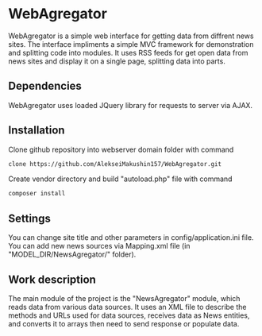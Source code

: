 # WebAgregator

WebAgregator is a simple web interface for getting data from diffrent news sites. The interface impliments a simple MVC framework for demonstration and splitting code into modules. It uses RSS feeds for get open data from news sites and display it on a single page, splitting data into parts. 

## Dependencies

WebAgregator uses loaded JQuery library for requests to server via AJAX.

## Installation

Clone github repository  into webserver domain folder with command
```bash
clone https://github.com/AlekseiMakushin157/WebAgregator.git
```

 Create vendor directory and build "autoload.php" file with command
```bash
composer install
```

## Settings

You can change site title and other parameters in config/application.ini file. You can add new news sources via Mapping.xml file (in "MODEL_DIR/NewsAgregator/" folder).

## Work description

The main module of the project is the "NewsAgregator" module, which reads data from various data sources. It uses an XML file to describe the methods and URLs used for data sources, receives data as News entities, and converts it to arrays then need to send response or populate data.
